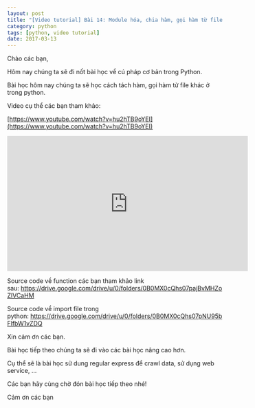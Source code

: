 ```yaml
---
layout: post
title: "[Video tutorial] Bài 14: Module hóa, chia hàm, gọi hàm từ file khác trong Python"
category: python
tags: [python, video tutorial]
date: 2017-03-13
---
```


Chào các bạn,

Hôm nay chúng ta sẽ đi nốt bài học về cú pháp cơ bản trong Python.

Bài học hôm nay chúng ta sẽ học cách tách hàm, gọi hàm từ file khác ở trong python.

Video cụ thể các bạn tham khảo:

[https://www.youtube.com/watch?v=hu2hTB9oYEI](https://www.youtube.com/watch?v=hu2hTB9oYEI)

<iframe width="560" height="315" src="https://www.youtube.com/embed/hu2hTB9oYEI" frameborder="0" allow="autoplay; encrypted-media" allowfullscreen></iframe>

Source code về function các bạn tham khảo link sau: <a href="https://drive.google.com/drive/u/0/folders/0B0MX0cQhs07pajBvMHZoZlVCaHM">https://drive.google.com/drive/u/0/folders/0B0MX0cQhs07pajBvMHZoZlVCaHM</a>

Source code về import file trong python: <a href="https://drive.google.com/drive/u/0/folders/0B0MX0cQhs07pNU95bFlfbW1vZDQ">https://drive.google.com/drive/u/0/folders/0B0MX0cQhs07pNU95bFlfbW1vZDQ</a>

Xin cảm ơn các bạn.

Bài học tiếp theo chúng ta sẽ đi vào các bài học nâng cao hơn.

Cụ thể sẽ là bài học sử dung regular express để crawl data, sử dụng web service, ...

Các bạn hãy cùng chờ đón bài học tiếp theo nhé!

Cảm ơn các bạn
